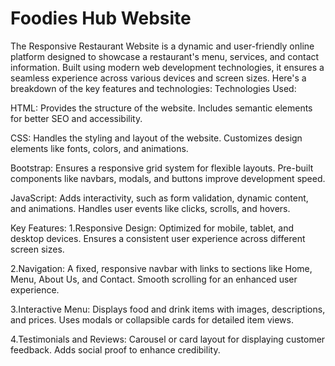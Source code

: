 # Foodies Hub Website
The Responsive Restaurant Website is a dynamic and user-friendly online platform designed to showcase a restaurant's menu, services, and contact information. Built using modern web development technologies, it ensures a seamless experience across various devices and screen sizes. Here's a breakdown of the key features and technologies:
Technologies Used:

HTML:
Provides the structure of the website.
Includes semantic elements for better SEO and accessibility.

CSS:
Handles the styling and layout of the website.
Customizes design elements like fonts, colors, and animations.

Bootstrap:
Ensures a responsive grid system for flexible layouts.
Pre-built components like navbars, modals, and buttons improve development speed.

JavaScript:
Adds interactivity, such as form validation, dynamic content, and animations.
Handles user events like clicks, scrolls, and hovers.

Key Features:
1.Responsive Design:
Optimized for mobile, tablet, and desktop devices.
Ensures a consistent user experience across different screen sizes.

2.Navigation:
A fixed, responsive navbar with links to sections like Home, Menu, About Us, and Contact.
Smooth scrolling for an enhanced user experience.

3.Interactive Menu:
Displays food and drink items with images, descriptions, and prices.
Uses modals or collapsible cards for detailed item views.

4.Testimonials and Reviews:
Carousel or card layout for displaying customer feedback.
Adds social proof to enhance credibility.


